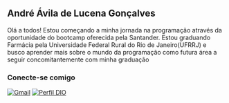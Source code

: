 ## André Ávila de Lucena Gonçalves

Olá a todos! Estou começando a minha jornada na programação através da oportunidade do bootcamp oferecida pela Santander. Estou graduando Farmácia pela Universidade Federal Rural do Rio de Janeiro(UFRRJ) e busco aprender mais sobre o mundo da programação como futura área a seguir concomitantemente com minha graduação

### Conecte-se comigo
[![Gmail](https://img.shields.io/badge/Gmail-333333?style=for-the-badge&logo=gmail&logoColor=red)](andrelucenag10@gmail.com)
[![Perfil DIO](https://img.shields.io/badge/-Meu%20Perfil%20na%20DIO-30A3DC?style=for-the-badge)](https://www.dio.me/users/andrelucenag10)

